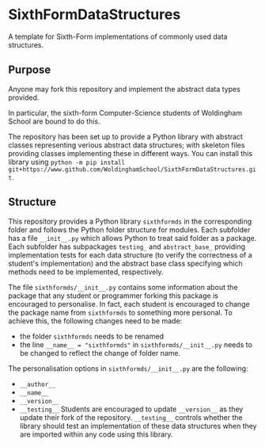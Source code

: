 # SixthFormDataStructures
A template for Sixth-Form implementations of commonly used data structures.

## Purpose

Anyone may fork this repository and implement the abstract data types provided. 

In particular, the sixth-form Computer-Science students of Woldingham School are bound to do this.

The repository has been set up to provide a Python library with abstract classes representing verious abstract data structures; with skeleton files providing classes implementing these in different ways. You can install this library using `python -m pip install git+https://www.github.com/WoldinghamSchool/SixthFormDataStructures.git`.

## Structure

This repository provides a Python library `sixthformds` in the corresponding folder and follows the Python folder structure for modules. Each subfolder has a file `__init__.py` which allows Python to treat said folder as a package. Each subfolder has subpackages `testing_` and `abstract_base_` providing implementation tests for each data structure (to verify the correctness of a student's implementation) and the abstract base class specifying which methods need to be implemented, respectively. 

The file `sixthformds/__init__.py` contains some information about the package that any student or programmer forking this package is encouraged to personalise. In fact, each student is encouraged to change the package name from `sixthformds` to something more personal. To achieve this, the following changes need to be made:
* the folder `sixthformds` needs to be renamed
* the line `__name__ = "sixthformds"` in `sixthformds/__init__.py` needs to be changed to reflect the change of folder name. 

The personalisation options in `sixthformds/__init__.py` are the following:
* `__author__`
* `__name__`
* `__version__`
* `__testing__`
Students are encouraged to update `__version__` as they update their fork of the repository. `__testing__` controls whether the library should test an implementation of these data structures when they are imported within any code using this library.
